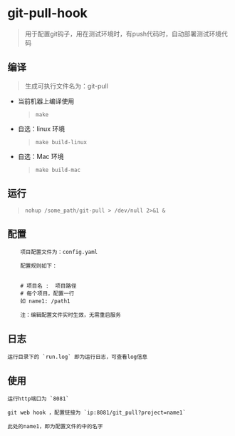 # git-pull-hook
> 用于配置git钩子，用在测试环境时，有push代码时，自动部署测试环境代码


## 编译
> 生成可执行文件名为：git-pull
- 当前机器上编译使用
    > `make`
- 自选：linux 环境
    > `make build-linux`
- 自选：Mac 环境
    > `make build-mac`

## 运行
> `nohup /some_path/git-pull > /dev/null 2>&1 &`
## 配置
```
    项目配置文件为：config.yaml

    配置规则如下：


    # 项目名 :  项目路径
    # 每个项目，配置一行
    如 name1: /path1

    注：编辑配置文件实时生效，无需重启服务
```
## 日志

    运行目录下的 `run.log` 即为运行日志，可查看log信息


## 使用

    运行http端口为 `8081`

    git web hook ，配置链接为 `ip:8081/git_pull?project=name1`

    此处的name1，即为配置文件的中的名字